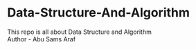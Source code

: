 # Data-Structure-And-Algorithm
This repo is all about Data Structure and Algorithm
<br>
Author - Abu Sams Araf
